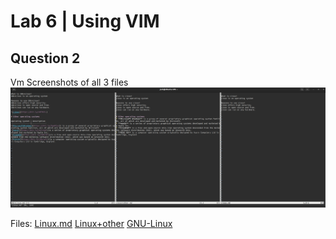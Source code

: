 # Lab 6 | Using VIM


## Question 2
Vm Screenshots of all 3 files
![](../imgs/Lab6/vimScreenshots.png)



Files: 
[Linux.md](https://github.com/Joshrive/cis106/blob/main/imgs/Lab6/Linux.md)
[Linux+other](https://github.com/Joshrive/cis106/blob/main/imgs/Lab6/Linux%2Bother.md)
[GNU-Linux](https://github.com/Joshrive/cis106/blob/main/imgs/Lab6/GNU%2BLinux.md)





